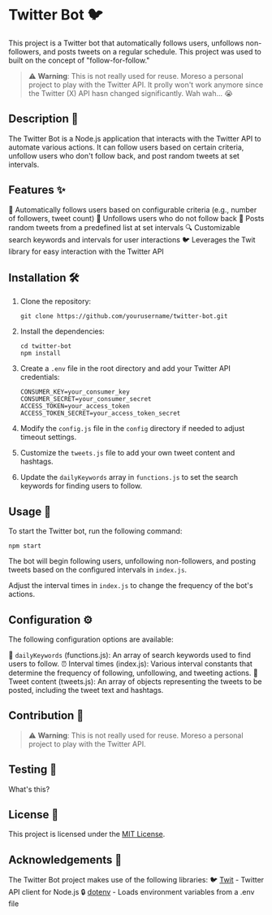# Twitter Bot 🐦

This project is a Twitter bot that automatically follows users, unfollows non-followers, and posts tweets on a regular schedule. This project was used to built on the concept of "follow-for-follow."

> ⚠️ **Warning**: This is not really used for reuse. Moreso a personal project to play with the Twitter API. It prolly won't work anymore since the Twitter (X) API hasn changed significantly. Wah wah... 😭

## Description 📝

The Twitter Bot is a Node.js application that interacts with the Twitter API to automate various actions. It can follow users based on certain criteria, unfollow users who don't follow back, and post random tweets at set intervals.

## Features ✨

👥 Automatically follows users based on configurable criteria (e.g., number of followers, tweet count)
👋 Unfollows users who do not follow back 
🎤 Posts random tweets from a predefined list at set intervals
🔍 Customizable search keywords and intervals for user interactions
🐦 Leverages the Twit library for easy interaction with the Twitter API

## Installation 🛠️

1. Clone the repository:

   ```
   git clone https://github.com/yourusername/twitter-bot.git
   ```

2. Install the dependencies:

   ```
   cd twitter-bot
   npm install
   ```

3. Create a `.env` file in the root directory and add your Twitter API credentials:

   ```
   CONSUMER_KEY=your_consumer_key
   CONSUMER_SECRET=your_consumer_secret  
   ACCESS_TOKEN=your_access_token
   ACCESS_TOKEN_SECRET=your_access_token_secret
   ```

4. Modify the `config.js` file in the `config` directory if needed to adjust timeout settings.

5. Customize the `tweets.js` file to add your own tweet content and hashtags.

6. Update the `dailyKeywords` array in `functions.js` to set the search keywords for finding users to follow.

## Usage 🚀

To start the Twitter bot, run the following command:

```
npm start
```

The bot will begin following users, unfollowing non-followers, and posting tweets based on the configured intervals in `index.js`.

Adjust the interval times in `index.js` to change the frequency of the bot's actions.

## Configuration ⚙️

The following configuration options are available:

🔑 `dailyKeywords` (functions.js): An array of search keywords used to find users to follow.
⏰ Interval times (index.js): Various interval constants that determine the frequency of following, unfollowing, and tweeting actions.
💬 Tweet content (tweets.js): An array of objects representing the tweets to be posted, including the tweet text and hashtags.

## Contribution 🤝

> ⚠️ **Warning**: This is not really used for reuse. Moreso a personal project to play with the Twitter API.

## Testing 🧪

What's this?

## License 📜

This project is licensed under the [MIT License](LICENSE).

## Acknowledgements 🙏

The Twitter Bot project makes use of the following libraries:
🐦 [Twit](https://github.com/ttezel/twit) - Twitter API client for Node.js
🔒 [dotenv](https://github.com/motdotla/dotenv) - Loads environment variables from a .env file
